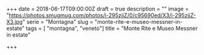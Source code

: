 +++
date = 2018-06-17T09:00:00Z
draft = true
description = ""
image = "https://photos.smugmug.com/photos/i-295zjjZ/0/c95690ed/X3/i-295zjjZ-X3.jpg"
serie = "Montagna"
slug = "monte-rite-e-museo-messner-in-estate"
tags = [ "montagna", "veneto"]
title = "Monte Rite e Museo Messner in estate"

+++

